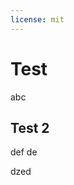 ```yaml
---
license: mit
---
```


# Test  <script> alert('hi') </script>

abc

## Test 2 <script> alert('hi') </script>

def de

dzed